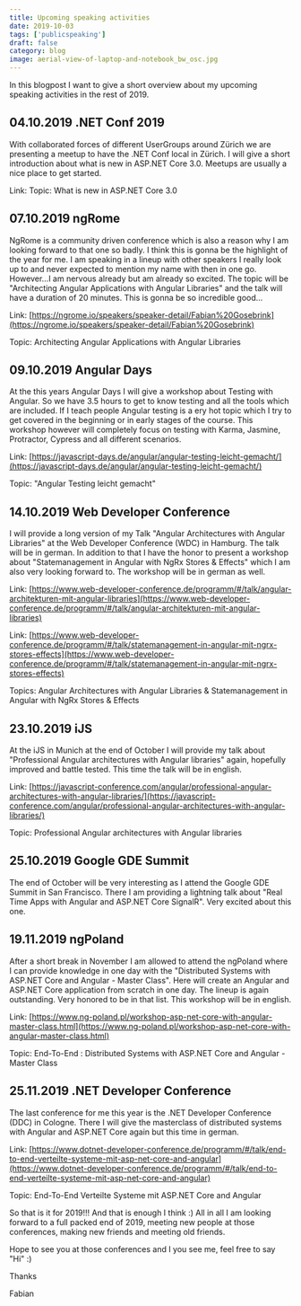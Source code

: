 ```yaml
---
title: Upcoming speaking activities
date: 2019-10-03
tags: ['publicspeaking']
draft: false
category: blog
image: aerial-view-of-laptop-and-notebook_bw_osc.jpg
---
```


In this blogpost I want to give a short overview about my upcoming speaking activities in the rest of 2019.

## 04.10.2019 .NET Conf 2019

With collaborated forces of different UserGroups around Zürich we are presenting a meetup to have the .NET Conf local in Zürich. I will give a short introduction about what is new in ASP.NET Core 3.0. Meetups are usually a nice place to get started.

Link:
Topic: What is new in ASP.NET Core 3.0

## 07.10.2019 ngRome

NgRome is a community driven conference which is also a reason why I am looking forward to that one so badly. I think this is gonna be the highlight of the year for me. I am speaking in a lineup with other speakers I really look up to and never expected to mention my name with then in one go. However...I am nervous already but am already so excited. The topic will be "Architecting Angular Applications with Angular Libraries" and the talk will have a duration of 20 minutes. This is gonna be so incredible good...

Link: [https://ngrome.io/speakers/speaker-detail/Fabian%20Gosebrink](https://ngrome.io/speakers/speaker-detail/Fabian%20Gosebrink)

Topic: Architecting Angular Applications with Angular Libraries

## 09.10.2019 Angular Days

At the this years Angular Days I will give a workshop about Testing with Angular. So we have 3.5 hours to get to know testing and all the tools which are included. If I teach people Angular testing is a ery hot topic which I try to get covered in the beginning or in early stages of the course. This workshop however will completely focus on testing with Karma, Jasmine, Protractor, Cypress and all different scenarios.

Link: [https://javascript-days.de/angular/angular-testing-leicht-gemacht/](https://javascript-days.de/angular/angular-testing-leicht-gemacht/)

Topic: "Angular Testing leicht gemacht"

## 14.10.2019 Web Developer Conference

I will provide a long version of my Talk "Angular Architectures with Angular Libraries" at the Web Developer Conference (WDC) in Hamburg. The talk will be in german. In addition to that I have the honor to present a workshop about "Statemanagement in Angular with NgRx Stores & Effects" which I am also very looking forward to. The workshop will be in german as well.

Link: [https://www.web-developer-conference.de/programm/#/talk/angular-architekturen-mit-angular-libraries](https://www.web-developer-conference.de/programm/#/talk/angular-architekturen-mit-angular-libraries)

Link: [https://www.web-developer-conference.de/programm/#/talk/statemanagement-in-angular-mit-ngrx-stores-effects](https://www.web-developer-conference.de/programm/#/talk/statemanagement-in-angular-mit-ngrx-stores-effects)

Topics: Angular Architectures with Angular Libraries & Statemanagement in Angular with NgRx Stores & Effects

## 23.10.2019 iJS

At the iJS in Munich at the end of October I will provide my talk about "Professional Angular architectures with Angular libraries" again, hopefully improved and battle tested. This time the talk will be in english.

Link: [https://javascript-conference.com/angular/professional-angular-architectures-with-angular-libraries/](https://javascript-conference.com/angular/professional-angular-architectures-with-angular-libraries/)

Topic: Professional Angular architectures with Angular libraries

## 25.10.2019 Google GDE Summit

The end of October will be very interesting as I attend the Google GDE Summit in San Francisco. There I am providing a lightning talk about "Real Time Apps with Angular and ASP.NET Core SignalR". Very excited about this one.

## 19.11.2019 ngPoland

After a short break in November I am allowed to attend the ngPoland where I can provide knowledge in one day with the "Distributed Systems with ASP.NET Core and Angular - Master Class". Here will create an Angular and ASP.NET Core application from scratch in one day. The lineup is again outstanding. Very honored to be in that list. This workshop will be in english.

Link: [https://www.ng-poland.pl/workshop-asp-net-core-with-angular-master-class.html](https://www.ng-poland.pl/workshop-asp-net-core-with-angular-master-class.html)

Topic: End-To-End : Distributed Systems with ASP.NET Core and Angular - Master Class

## 25.11.2019 .NET Developer Conference

The last conference for me this year is the .NET Developer Conference (DDC) in Cologne. There I will give the masterclass of distributed systems with Angular and ASP.NET Core again but this time in german.

Link: [https://www.dotnet-developer-conference.de/programm/#/talk/end-to-end-verteilte-systeme-mit-asp-net-core-and-angular](https://www.dotnet-developer-conference.de/programm/#/talk/end-to-end-verteilte-systeme-mit-asp-net-core-and-angular)

Topic: End-To-End Verteilte Systeme mit ASP.NET Core and Angular

So that is it for 2019!!! And that is enough I think :) All in all I am looking forward to a full packed end of 2019, meeting new people at those conferences, making new friends and meeting old friends.

Hope to see you at those conferences and I you see me, feel free to say "Hi" :)

Thanks

Fabian
